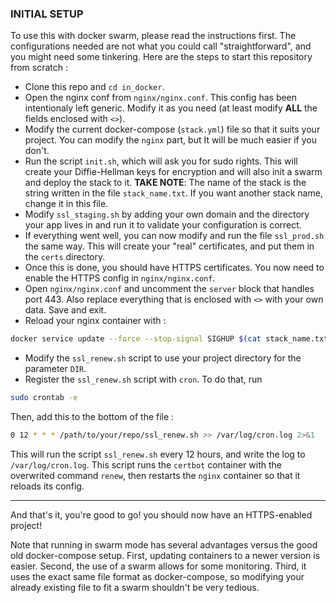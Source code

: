 ### INITIAL SETUP
To use this with docker swarm, please read the instructions first.
The configurations needed are not what you could call "straightforward",
and you might need some tinkering. Here are the steps to start this 
repository from scratch : 

- Clone this repo and `cd in_docker`.
- Open the nginx conf from `nginx/nginx.conf`. This config has been 
intentionaly left generic. Modify it as you need (at least modify **ALL** 
the fields enclosed with `<>`).
- Modify the current docker-compose (`stack.yml`) file so that it suits your project. 
You can modify the `nginx` part, but It will be much easier if you don't.
- Run the script `init.sh`, which will ask you for sudo rights. This will create your 
Diffie-Hellman keys for encryption and will also init a swarm and deploy the stack to it.
**TAKE NOTE**: The name of the stack is the string written in the file `stack_name.txt`. 
If you want another stack name, change it in this file.
- Modify `ssl_staging.sh` by adding your own domain and the 
directory your app lives in and run it to validate your configuration is correct.
- If everything went well, you can now modify and run the file `ssl_prod.sh` the same way. 
This will create your "real" certificates, and put them in the `certs` directory.
- Once this is done, you should have HTTPS certificates. You now need to enable 
the HTTPS config in `nginx/nginx.conf`.
- Open `nginx/nginx.conf` and uncomment the `server` block that handles port 443. 
Also replace everything that is enclosed with `<>` with your own data. Save and exit.
- Reload your nginx container with : 
```bash
docker service update --force --stop-signal SIGHUP $(cat stack_name.txt)_nginx
```
- Modify the `ssl_renew.sh` script to use your project directory for the 
parameter `DIR`. 
- Register the `ssl_renew.sh` script with `cron`. To do that, run 
```bash
sudo crontab -e
```
Then, add this to the bottom of the file :
```bash
0 12 * * * /path/to/your/repo/ssl_renew.sh >> /var/log/cron.log 2>&1
```
This will run the script `ssl_renew.sh` every 12 hours, and write the log 
to `/var/log/cron.log`. This script runs the `certbot` container with the 
overwrited command `renew`, then restarts the `nginx` container so that it 
reloads its config.

---

And that's it, you're good to go! you should now have an HTTPS-enabled project!

Note that running in swarm mode has several advantages versus the good old 
docker-compose setup. First, updating containers to a newer version is easier. 
Second, the use of a swarm allows for some monitoring. Third, it uses the exact 
same file format as docker-compose, so modifying your already existing file to fit 
a swarm shouldn't be very tedious. 
